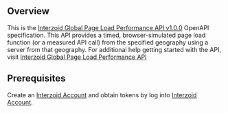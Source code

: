## Overview

This is the [Interzoid Global Page Load Performance API v1.0.0](https://interzoid.com/services/globalpageload) OpenAPI specification. This API provides a timed, browser-simulated page load function (or a measured API call) from the specified geography using a server from that geography. For additional help getting started with the API,  visit [Interzoid Global Page Load Performance API](https://interzoid.com/services/globalpageload)
## Prerequisites

 Create an [Interzoid Account](https://www.interzoid.com/register)  and obtain tokens by log into [Interzoid Account](https://www.interzoid.com/account).
